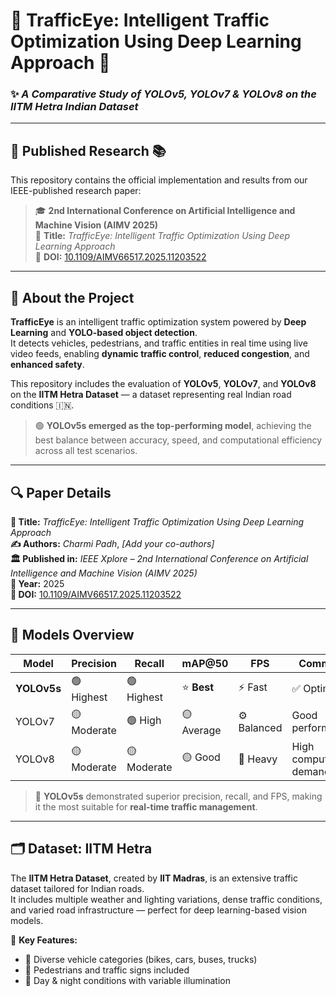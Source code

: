 # 🚦 TrafficEye: Intelligent Traffic Optimization Using Deep Learning Approach 🧠  
### ✨ *A Comparative Study of YOLOv5, YOLOv7 & YOLOv8 on the IITM Hetra Indian Dataset*

---

## 🧾 Published Research 📚  
This repository contains the official implementation and results from our IEEE-published research paper:

> 🎓 **2nd International Conference on Artificial Intelligence and Machine Vision (AIMV 2025)**  
> 📄 **Title:** *TrafficEye: Intelligent Traffic Optimization Using Deep Learning Approach*  
> 🔗 **DOI:** [10.1109/AIMV66517.2025.11203522](https://doi.org/10.1109/AIMV66517.2025.11203522)

---

## 🧠 About the Project  

**TrafficEye** is an intelligent traffic optimization system powered by **Deep Learning** and **YOLO-based object detection**.  
It detects vehicles, pedestrians, and traffic entities in real time using live video feeds, enabling **dynamic traffic control**, **reduced congestion**, and **enhanced safety**.

This repository includes the evaluation of **YOLOv5**, **YOLOv7**, and **YOLOv8** on the **IITM Hetra Dataset** — a dataset representing real Indian road conditions 🇮🇳.  

> 🟢 **YOLOv5s emerged as the top-performing model**, achieving the best balance between accuracy, speed, and computational efficiency across all test scenarios.

---

## 🔍 Paper Details  

**📘 Title:** *TrafficEye: Intelligent Traffic Optimization Using Deep Learning Approach*  
**✍️ Authors:** *Charmi Padh*, *[Add your co-authors]*  
**🏛️ Published in:** *IEEE Xplore – 2nd International Conference on Artificial Intelligence and Machine Vision (AIMV 2025)*  
**📅 Year:** 2025  
**🔗 DOI:** [10.1109/AIMV66517.2025.11203522](https://doi.org/10.1109/AIMV66517.2025.11203522)

---

## 🧩 Models Overview  

| Model       | Precision   | Recall      | mAP@50     | FPS         | Comment               |
| ----------- | ----------- | ----------- | ---------- | ----------- | -------------------   |
| **YOLOv5s** | 🟢 Highest  | 🟢 Highest  | ⭐ **Best** | ⚡ Fast      | ✅ Optimal        |
| YOLOv7      | 🟡 Moderate | 🟢 High     | 🟡 Average | ⚙️ Balanced | Good performance    |
| YOLOv8      | 🟡 Moderate | 🟡 Moderate | 🟡 Good    | 🔺 Heavy    | High compute demand |


> 🥇 **YOLOv5s** demonstrated superior precision, recall, and FPS, making it the most suitable for **real-time traffic management**.

---

## 🗂️ Dataset: IITM Hetra  

The **IITM Hetra Dataset**, created by **IIT Madras**, is an extensive traffic dataset tailored for Indian roads.  
It includes multiple weather and lighting variations, dense traffic conditions, and varied road infrastructure — perfect for deep learning-based vision models.

📍 **Key Features:**  
- 🚗 Diverse vehicle categories (bikes, cars, buses, trucks)  
- 🚸 Pedestrians and traffic signs included  
- 🌆 Day & night conditions with variable illumination
